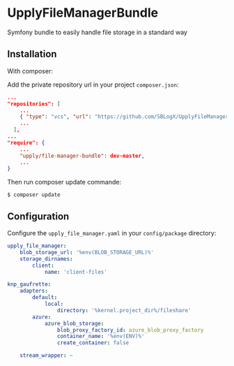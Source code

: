 UpplyFileManagerBundle
======================
Symfony bundle to easily handle file storage in a standard way


Installation
------------
With composer:

Add the private repository url in your project `composer.json`:
```json
...
"repositories": [
    ...
    { "type": "vcs", "url": "https://github.com/SBLogX/UpplyFileManagerBundle" },
    ...
  ],
...
"require": {
    ...
    "upply/file-manager-bundle": dev-master,
    ...
}
```

Then run composer update commande:
```shell
$ composer update
```

Configuration
-------------
Configure the `upply_file_manager.yaml` in your `config/package` directory:
```yaml
upply_file_manager:
    blob_storage_url: '%env(BLOB_STORAGE_URL)%'
    storage_dirnames:
        client:
            name: 'client-files'

knp_gaufrette:
    adapters:
        default:
            local:
                directory: '%kernel.project_dir%/fileshare'
        azure:
            azure_blob_storage:
                blob_proxy_factory_id: azure_blob_proxy_factory
                container_name: '%env(ENV)%'
                create_container: false

    stream_wrapper: ~
```
